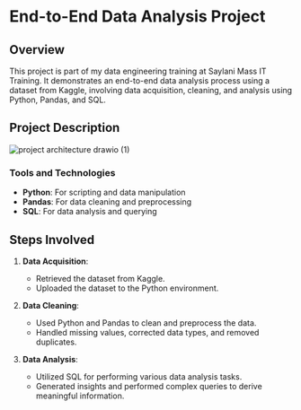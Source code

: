 # End-to-End Data Analysis Project

## Overview

This project is part of my data engineering training at Saylani Mass IT Training. It demonstrates an end-to-end data analysis process using a dataset from Kaggle, involving data acquisition, cleaning, and analysis using Python, Pandas, and SQL.

## Project Description
![project architecture drawio (1)](https://github.com/umair7228/Data-Analysis-Mini-Projects/assets/154393500/8bede9a4-5ba2-4dab-99dc-d8234030eaec)

### Tools and Technologies

- **Python**: For scripting and data manipulation
- **Pandas**: For data cleaning and preprocessing
- **SQL**: For data analysis and querying

## Steps Involved

1. **Data Acquisition**:
   - Retrieved the dataset from Kaggle.
   - Uploaded the dataset to the Python environment.

2. **Data Cleaning**:
   - Used Python and Pandas to clean and preprocess the data.
   - Handled missing values, corrected data types, and removed duplicates.

3. **Data Analysis**:
   - Utilized SQL for performing various data analysis tasks.
   - Generated insights and performed complex queries to derive meaningful information.
